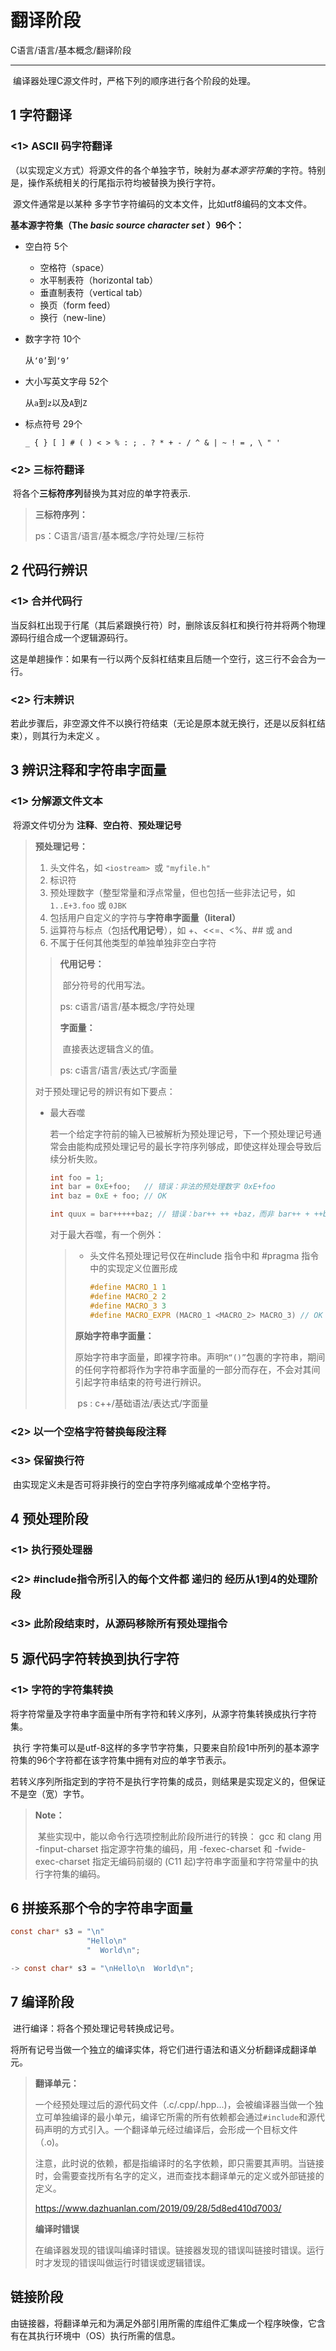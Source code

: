 # 翻译阶段

C语言/语言/基本概念/翻译阶段

---

​		编译器处理C源文件时，严格下列的顺序进行各个阶段的处理。



## 1  字符翻译

### <1> ASCII 码字符翻译

​		（以实现定义方式）将源文件的各个单独字节，映射为*基本源字符集*的字符。特别是，操作系统相关的行尾指示符均被替换为换行字符。

​		源文件通常是以某种 多字节字符编码的文本文件，比如utf8编码的文本文件。

**基本源字符集（The *basic source character set* ）96个：**

- 空白符 5个

  - 空格符（space）
  - 水平制表符（horizontal tab）
  - 垂直制表符（vertical tab）
  - 换页（form feed）
  - 换行（new-line）

- 数字字符 10个

  从```‘0’```到```‘9’```

- 大小写英文字母 52个

  从```a```到```z```以及```A```到```Z```

- 标点符号 29个

  ```_ { } [ ] # ( ) < > % : ; . ? * + - / ^ & | ~ ! = , \ " '```



### <2> 三标符翻译

​		将各个**三标符序列**替换为其对应的单字符表示.

> **三标符序列：**
>
> ps：C语言/语言/基本概念/字符处理/三标符



## 2 代码行辨识

### <1> 合并代码行

​		当反斜杠出现于行尾（其后紧跟换行符）时，删除该反斜杠和换行符并将两个物理源码行组合成一个逻辑源码行。

​		这是单趟操作：如果有一行以两个反斜杠结束且后随一个空行，这三行不会合为一行。

### <2> 行末辨识

​		若此步骤后，非空源文件不以换行符结束（无论是原本就无换行，还是以反斜杠结束），则其行为未定义 。



## 3 辨识注释和字符串字面量

### <1> 分解源文件文本

​		将源文件切分为 **注释**、**空白符**、**预处理记号**

> **预处理记号：**
>
> 1. 头文件名，如 ```<iostream> ```或 ```"myfile.h"```
> 2. 标识符
> 3. 预处理数字（整型常量和浮点常量，但也包括一些非法记号，如``1..E+3.foo`` 或 ``0JBK``
> 4. 包括用户自定义的字符与**字符串字面量（literal）**
> 5. 运算符与标点（包括**代用记号**），如 +、<<=、<%、## 或 and
> 6. 不属于任何其他类型的单独单独非空白字符
>
> > **代用记号：**
> >
> > ​		部分符号的代用写法。
> >
> > ps: c语言/语言/基本概念/字符处理
> >
> > **字面量：**
> >
> > ​		直接表达逻辑含义的值。
> >
> > ps: c语言/语言/表达式/字面量
>
> 对于预处理记号的辨识有如下要点：
>
> - 最大吞噬
>
>   若一个给定字符前的输入已被解析为预处理记号，下一个预处理记号通常会由能构成预处理记号的最长字符序列够成，即使这样处理会导致后续分析失败。
>
>   ```c
>   int foo = 1;
>   int bar = 0xE+foo;   // 错误：非法的预处理数字 0xE+foo
>   int baz = 0xE + foo; // OK
>   
>   int quux = bar+++++baz; // 错误：bar++ ++ +baz，而非 bar++ + ++baz。
>   ```
>
>   对于最大吞噬，有一个例外：
>
>   > - 头文件名预处理记号仅在#include 指令中和 #pragma 指令中的实现定义位置形成
>   >
>   >   ```c++
>   >   #define MACRO_1 1
>   >   #define MACRO_2 2
>   >   #define MACRO_3 3
>   >   #define MACRO_EXPR (MACRO_1 <MACRO_2> MACRO_3) // OK ： <MACRO_2> 不是头文件名
>   >   ```
>   >
>   > 
>   >
>   > 
>   >
>   > **原始字符串字面量：**
>   >
>   > ​	原始字符串字面量，即裸字符串。声明```R“()”```包裹的字符串，期间的任何字符都将作为字符串字面量的一部分而存在，不会对其间引起字符串结束的符号进行辨识。
>   >
>   > ​	ps : c++/基础语法/表达式/字面量

### <2> 以一个空格字符替换每段注释

### <3> 保留换行符

​		由实现定义未是否可将非换行的空白字符序列缩减成单个空格字符。



## 4 预处理阶段

### <1> 执行预处理器

### <2> #include指令所引入的每个文件都 递归的 经历从1到4的处理阶段

### <3> 此阶段结束时，从源码移除所有预处理指令



## 5 源代码字符转换到执行字符

### <1> 字符的字符集转换

​		将字符常量及字符串字面量中所有字符和转义序列，从源字符集转换成执行字符集。

​		执行 字符集可以是utf-8这样的多字节字符集，只要来自阶段1中所列的基本源字符集的96个字符都在该字符集中拥有对应的单字节表示。

​		若转义序列所指定到的字符不是执行字符集的成员，则结果是实现定义的，但保证不是空（宽）字节。

> **Note：**
>
> ​		某些实现中，能以命令行选项控制此阶段所进行的转换： gcc 和 clang 用 -finput-charset 指定源字符集的编码，用 -fexec-charset 和 -fwide-exec-charset 指定无编码前缀的 (C11 起)字符串字面量和字符常量中的执行字符集的编码。

## 6 拼接系那个令的字符串字面量

```c
const char* s3 = "\n"
                 "Hello\n"
                 "  World\n";

-> const char* s3 = "\nHello\n  World\n";
```



## 7 编译阶段

​		进行编译：将各个预处理记号转换成记号。

​		将所有记号当做一个独立的编译实体，将它们进行语法和语义分析翻译成翻译单元。

> **翻译单元：**
>
> ​	一个经预处理过后的源代码文件（.c/.cpp/.hpp...)，会被编译器当做一个独立可单独编译的最小单元，编译它所需的所有依赖都会通过`#include`和源代码声明的方式引入。一个翻译单元经过编译后，会形成一个目标文件（.o)。
>
> ​		注意，此时说的依赖，都是指编译时的名字依赖，即只需要其声明。当链接时，会需要查找所有名字的定义，进而查找本翻译单元的定义或外部链接的定义。
>
> https://www.dazhuanlan.com/2019/09/28/5d8ed410d7003/
>
> **编译时错误**
>
> 在编译器发现的错误叫编译时错误。链接器发现的错误叫链接时错误。运行时才发现的错误叫做运行时错误或逻辑错误。



## 链接阶段

​		由链接器，将翻译单元和为满足外部引用所需的库组件汇集成一个程序映像，它含有在其执行环境中（OS）执行所需的信息。























